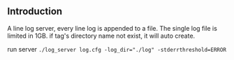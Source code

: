 Introduction
---------
A line log server, every line log is appended to a file.
The single log file is limited in 1GB. if tag's directory name not exist, it will auto create.

run server `./log_server log.cfg -log_dir="./log" -stderrthreshold=ERROR`
